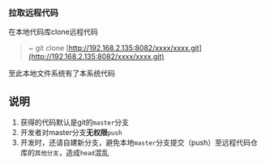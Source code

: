 ### 拉取远程代码

在本地代码库clone远程代码

> ~ git clone [http://192.168.2.135:8082/xxxx/xxxx.git](http://192.168.2.135:8082/xxxx/xxxx.git)

至此本地文件系统有了本系统代码

## 说明

1. 获得的代码默认是git的`master`分支
2. 开发者对master分支**无权限**`push`
3. 开发时，还请自建新分支，避免本地`master`分支提交（push）至远程代码仓库的`其他分支`，造成`head`混乱



